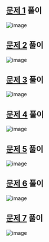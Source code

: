 ## [문제 1](./docs/PROBLEM1.md) 풀이
![image](https://user-images.githubusercontent.com/61930770/198986836-d6c8b03f-6c0b-45ff-bf4c-60e4bbe28bcf.png)
<br>

## [문제 2](./docs/PROBLEM2.md) 풀이
![image](https://user-images.githubusercontent.com/61930770/199134907-2310101d-2465-473a-b2f8-6ce3dcda5c4a.png)
<br>

## [문제 3](./docs/PROBLEM3.md) 풀이
![image](https://user-images.githubusercontent.com/61930770/198987383-83112287-f0ea-4640-af70-0db46bc6b757.png)
<br>

## [문제 4](./docs/PROBLEM4.md) 풀이
![image](https://user-images.githubusercontent.com/61930770/198987500-7b359ee3-13d6-4f7a-a52a-8127169505f6.png)
<br>

## [문제 5](./docs/PROBLEM5.md) 풀이
![image](https://user-images.githubusercontent.com/61930770/198987530-e179a0c3-8d68-473d-a60c-e7c2710a7759.png)
<br>

## [문제 6](./docs/PROBLEM6.md) 풀이
![image](https://user-images.githubusercontent.com/61930770/198987556-9bd8955d-dfb0-4fe2-8cd1-2737bb39c23c.png)
<br>

## [문제 7](./docs/PROBLEM7.md) 풀이
![image](https://user-images.githubusercontent.com/61930770/198987600-9d33a209-fa74-45fa-86f4-1b0cf821bde0.png)
<br>
